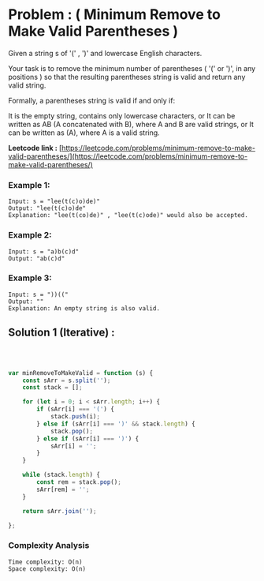 # Problem : ( Minimum Remove to Make Valid Parentheses )

Given a string s of '(' , ')' and lowercase English characters.

Your task is to remove the minimum number of parentheses ( '(' or ')', in any positions ) so that the resulting parentheses string is valid and return any valid string.

Formally, a parentheses string is valid if and only if:

It is the empty string, contains only lowercase characters, or
It can be written as AB (A concatenated with B), where A and B are valid strings, or
It can be written as (A), where A is a valid string.


**Leetcode link :** [https://leetcode.com/problems/minimum-remove-to-make-valid-parentheses/](https://leetcode.com/problems/minimum-remove-to-make-valid-parentheses/)

### Example 1:

    Input: s = "lee(t(c)o)de)"
    Output: "lee(t(c)o)de"
    Explanation: "lee(t(co)de)" , "lee(t(c)ode)" would also be accepted.

### Example 2:

    Input: s = "a)b(c)d"
    Output: "ab(c)d"

### Example 3:

    Input: s = "))(("
    Output: ""
    Explanation: An empty string is also valid.



## Solution 1 (Iterative) : 
<br>

```javascript

var minRemoveToMakeValid = function (s) {
    const sArr = s.split('');
    const stack = [];

    for (let i = 0; i < sArr.length; i++) {
        if (sArr[i] === '(') {
            stack.push(i);
        } else if (sArr[i] === ')' && stack.length) {
            stack.pop();
        } else if (sArr[i] === ')') {
            sArr[i] = '';
        }
    }

    while (stack.length) {
        const rem = stack.pop();
        sArr[rem] = '';
    }

    return sArr.join('');

};

```

### Complexity Analysis

    Time complexity: O(n)
    Space complexity: O(n) 


